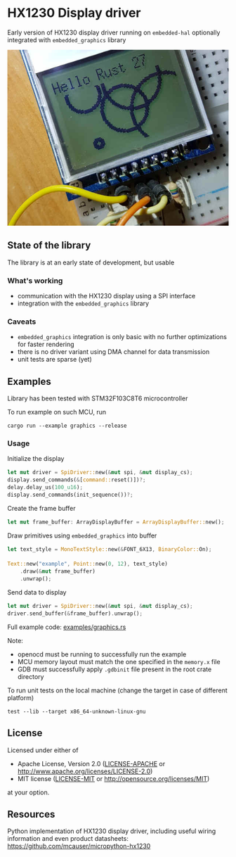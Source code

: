 # HX1230 Display driver

Early version of HX1230 display driver running on `embedded-hal` optionally
integrated with `embedded_graphics` library

[![HX1320 display module](doc/display.jpg?raw=true)](examples/graphics.rs)

## State of the library

The library is at an early state of development, but usable

### What's working

 - communication with the HX1230 display using a SPI interface
 - integration with the `embedded_graphics` library

### Caveats

 - `embedded_graphics` integration is only basic with no further optimizations for faster rendering
 - there is no driver variant using DMA channel for data transmission
 - unit tests are sparse (yet)

## Examples

Library has been tested with STM32F103C8T6 microcontroller

To run example on such MCU, run

```
cargo run --example graphics --release
```

### Usage

Initialize the display

```rust
let mut driver = SpiDriver::new(&mut spi, &mut display_cs);
display.send_commands(&[command::reset()])?;
delay.delay_us(100_u16);
display.send_commands(init_sequence())?;
```

Create the frame buffer

```rust
let mut frame_buffer: ArrayDisplayBuffer = ArrayDisplayBuffer::new();
```

Draw primitives using `embedded_graphics` into buffer

```rust
let text_style = MonoTextStyle::new(&FONT_6X13, BinaryColor::On);

Text::new("example", Point::new(0, 12), text_style)
    .draw(&mut frame_buffer)
    .unwrap();
```

Send data to display

```rust
let mut driver = SpiDriver::new(&mut spi, &mut display_cs);
driver.send_buffer(&frame_buffer).unwrap();
```

Full example code: [examples/graphics.rs](examples/graphics.rs)

Note:
 - openocd must be running to successfully run the example
 - MCU memory layout must match the one specified in the `memory.x` file
 - GDB must successfully apply `.gdbinit` file present in the root crate directory

To run unit tests on the local machine (change the target in case of different platform)

```
test --lib --target x86_64-unknown-linux-gnu
```

## License

Licensed under either of

- Apache License, Version 2.0 ([LICENSE-APACHE](LICENSE-APACHE) or
  http://www.apache.org/licenses/LICENSE-2.0)
- MIT license ([LICENSE-MIT](LICENSE-MIT) or http://opensource.org/licenses/MIT)

at your option.

## Resources

Python implementation of HX1230 display driver, including useful wiring information
and even product datasheets: https://github.com/mcauser/micropython-hx1230